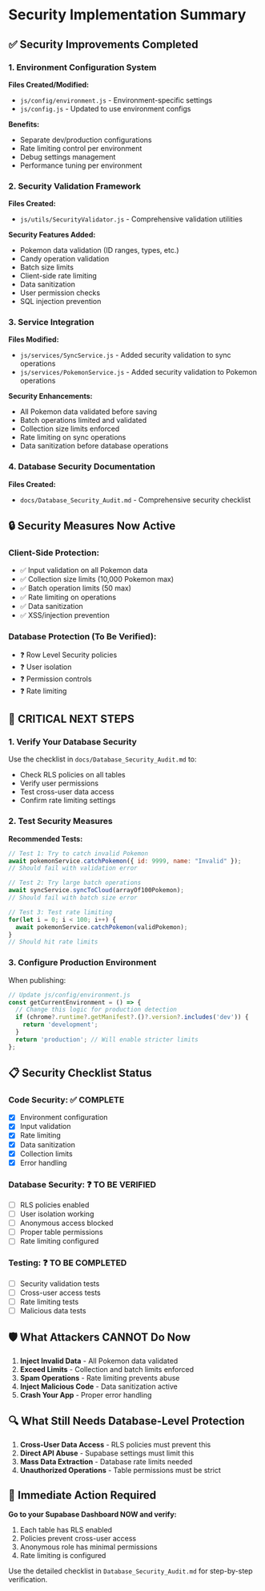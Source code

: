 # Security Implementation Summary

## ✅ Security Improvements Completed

### 1. Environment Configuration System
**Files Created/Modified:**
- `js/config/environment.js` - Environment-specific settings
- `js/config.js` - Updated to use environment configs

**Benefits:**
- Separate dev/production configurations
- Rate limiting control per environment
- Debug settings management
- Performance tuning per environment

### 2. Security Validation Framework
**Files Created:**
- `js/utils/SecurityValidator.js` - Comprehensive validation utilities

**Security Features Added:**
- Pokemon data validation (ID ranges, types, etc.)
- Candy operation validation
- Batch size limits
- Client-side rate limiting
- Data sanitization
- User permission checks
- SQL injection prevention

### 3. Service Integration
**Files Modified:**
- `js/services/SyncService.js` - Added security validation to sync operations
- `js/services/PokemonService.js` - Added security validation to Pokemon operations

**Security Enhancements:**
- All Pokemon data validated before saving
- Batch operations limited and validated
- Collection size limits enforced
- Rate limiting on sync operations
- Data sanitization before database operations

### 4. Database Security Documentation
**Files Created:**
- `docs/Database_Security_Audit.md` - Comprehensive security checklist

## 🔒 Security Measures Now Active

### Client-Side Protection:
- ✅ Input validation on all Pokemon data
- ✅ Collection size limits (10,000 Pokemon max)
- ✅ Batch operation limits (50 max)
- ✅ Rate limiting on operations
- ✅ Data sanitization
- ✅ XSS/injection prevention

### Database Protection (To Be Verified):
- ❓ Row Level Security policies
- ❓ User isolation
- ❓ Permission controls
- ❓ Rate limiting

## 🚨 CRITICAL NEXT STEPS

### 1. Verify Your Database Security
Use the checklist in `docs/Database_Security_Audit.md` to:
- Check RLS policies on all tables
- Verify user permissions
- Test cross-user data access
- Confirm rate limiting settings

### 2. Test Security Measures
**Recommended Tests:**
```javascript
// Test 1: Try to catch invalid Pokemon
await pokemonService.catchPokemon({ id: 9999, name: "Invalid" });
// Should fail with validation error

// Test 2: Try large batch operations
await syncService.syncToCloud(arrayOf100Pokemon);
// Should fail with batch size error

// Test 3: Test rate limiting
for(let i = 0; i < 100; i++) {
  await pokemonService.catchPokemon(validPokemon);
}
// Should hit rate limits
```

### 3. Configure Production Environment
When publishing:
```javascript
// Update js/config/environment.js
const getCurrentEnvironment = () => {
  // Change this logic for production detection
  if (chrome?.runtime?.getManifest?.()?.version?.includes('dev')) {
    return 'development';
  }
  return 'production'; // Will enable stricter limits
};
```

## 📋 Security Checklist Status

### Code Security: ✅ COMPLETE
- [x] Environment configuration
- [x] Input validation
- [x] Rate limiting
- [x] Data sanitization
- [x] Collection limits
- [x] Error handling

### Database Security: ❓ TO BE VERIFIED
- [ ] RLS policies enabled
- [ ] User isolation working
- [ ] Anonymous access blocked
- [ ] Proper table permissions
- [ ] Rate limiting configured

### Testing: ❓ TO BE COMPLETED
- [ ] Security validation tests
- [ ] Cross-user access tests
- [ ] Rate limiting tests
- [ ] Malicious data tests

## 🛡️ What Attackers CANNOT Do Now

1. **Inject Invalid Data** - All Pokemon data validated
2. **Exceed Limits** - Collection and batch limits enforced
3. **Spam Operations** - Rate limiting prevents abuse
4. **Inject Malicious Code** - Data sanitization active
5. **Crash Your App** - Proper error handling

## 🔍 What Still Needs Database-Level Protection

1. **Cross-User Data Access** - RLS policies must prevent this
2. **Direct API Abuse** - Supabase settings must limit this
3. **Mass Data Extraction** - Database rate limits needed
4. **Unauthorized Operations** - Table permissions must be strict

## 🎯 Immediate Action Required

**Go to your Supabase Dashboard NOW and verify:**
1. Each table has RLS enabled
2. Policies prevent cross-user access
3. Anonymous role has minimal permissions
4. Rate limiting is configured

Use the detailed checklist in `Database_Security_Audit.md` for step-by-step verification.
